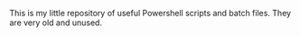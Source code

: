 This is my little repository of useful Powershell scripts and batch files.  They are very old and unused.
